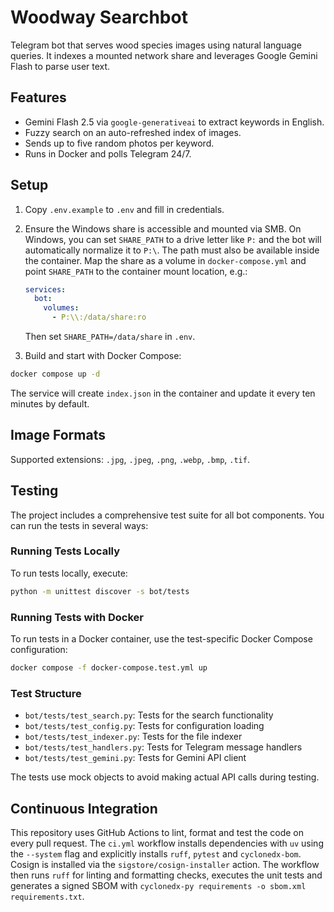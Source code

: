 # Woodway Searchbot

Telegram bot that serves wood species images using natural language queries. It indexes a mounted network share and leverages Google Gemini Flash to parse user text.

## Features
- Gemini Flash 2.5 via `google-generativeai` to extract keywords in English.
- Fuzzy search on an auto-refreshed index of images.
- Sends up to five random photos per keyword.
- Runs in Docker and polls Telegram 24/7.

## Setup
1. Copy `.env.example` to `.env` and fill in credentials.
2. Ensure the Windows share is accessible and mounted via SMB.
   On Windows, you can set `SHARE_PATH` to a drive letter like `P:`
   and the bot will automatically normalize it to `P:\`.
   The path must also be available inside the container. Map the share as a
   volume in `docker-compose.yml` and point `SHARE_PATH` to the container
   mount location, e.g.:

   ```yaml
   services:
     bot:
       volumes:
         - P:\\:/data/share:ro
   ```

   Then set `SHARE_PATH=/data/share` in `.env`.
3. Build and start with Docker Compose:

```bash
docker compose up -d
```

The service will create `index.json` in the container and update it every ten minutes by default.

## Image Formats
Supported extensions: `.jpg`, `.jpeg`, `.png`, `.webp`, `.bmp`, `.tif`.

## Testing
The project includes a comprehensive test suite for all bot components. You can run the tests in several ways:

### Running Tests Locally
To run tests locally, execute:

```bash
python -m unittest discover -s bot/tests
```

### Running Tests with Docker
To run tests in a Docker container, use the test-specific Docker Compose configuration:

```bash
docker compose -f docker-compose.test.yml up
```

### Test Structure
- `bot/tests/test_search.py`: Tests for the search functionality
- `bot/tests/test_config.py`: Tests for configuration loading
- `bot/tests/test_indexer.py`: Tests for the file indexer
- `bot/tests/test_handlers.py`: Tests for Telegram message handlers
- `bot/tests/test_gemini.py`: Tests for Gemini API client

The tests use mock objects to avoid making actual API calls during testing.

## Continuous Integration
This repository uses GitHub Actions to lint, format and test the code on every pull request. The `ci.yml` workflow installs dependencies with `uv` using the `--system` flag and explicitly installs `ruff`, `pytest` and `cyclonedx-bom`. Cosign is installed via the `sigstore/cosign-installer` action. The workflow then runs `ruff` for linting and formatting checks, executes the unit tests and generates a signed SBOM with `cyclonedx-py requirements -o sbom.xml requirements.txt`.
